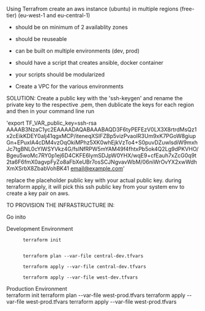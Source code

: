 Using Terrafrom create an aws instance (ubuntu) in multiple regions (free-tier) (eu-west-1 and eu-central-1)

- should be on minimum of 2 availablity zones

- should be reuseable

- can be built on multiple environments (dev, prod)

- should have a script that creates ansible, docker container

- your scripts should be modularized

- Create a VPC for the various environments

SOLUTION:
Create a public key with the 'ssh-keygen' and rename the private key to the respective .pem, then dublicate the keys for each region and then in your command line run 

'export TF_VAR_public_key=ssh-rsa AAAAB3NzaC1yc2EAAAADAQABAAABAQD3F6tyPEFEzV0LX3X8rtrdMsQz1x2cEikKDEY0aIj41qgxMCP/iteneqXSIFZBp5vizPvaoIR3Um9xK7PGoW8giupGn+EPuxIA4cDM4vzOqOkiMPhz5XK0whEjkVzTo4+S0puvDZuwIsdiW9mxhJc7tgBNL0cYlWSYVkz4G/fslNfRPW5mYAM49f4fhtxPb5ok4Q2Lg9dPKVHO/Bgeu5woMc7RY0p1ej6D4CKFE6lymSDJpW0YHX/wqE9+cfEauh7xZcG0q9t2ta6F6fmX0agvpFyZo8aFbXeUBr7osSCJNgvavWbM/06niWrOvYX2xwWdhXmXSrbX8ZbabVohBK41 email@example.com'

replace the placeholder public key with your actual public key.
during terraform apply, it will pick this ssh public key from your system env to create a key pair on aws. 

TO PROVISION THE INFRASTRUCTURE IN:

Go inito
  
  
Development Environment 
  ```
        terraform init
  ```

  ```  
  
        terraform plan --var-file central-dev.tfvars

  ```

  ```      
        terraform apply --var-file central-dev.tfvars

  ```  

  ```    
        terraform apply --var-file west-dev.tfvars

```


Production Environment        
        terraform init
        terraform plan --var-file west-prod.tfvars
        terraform apply --var-file west-prod.tfvars
        terraform apply --var-file west-prod.tfvars
     
 
